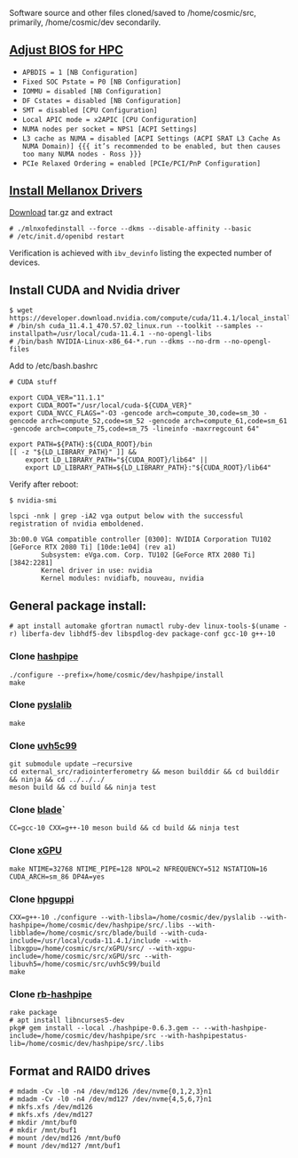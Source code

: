 Software source and other files cloned/saved to /home/cosmic/src, primarily, /home/cosmic/dev secondarily.

## [Adjust BIOS for HPC](https://hpcadvisorycouncil.atlassian.net/wiki/spaces/HPCWORKS/pages/1280442391/AMD+2nd+Gen+EPYC+CPU+Tuning+Guide+for+InfiniBand+HPC?focusedCommentId=2152333319)

- `APBDIS = 1 [NB Configuration]`
- `Fixed SOC Pstate = P0 [NB Configuration]`
- `IOMMU = disabled [NB Configuration]`
- `DF Cstates = disabled [NB Configuration]`
- `SMT = disabled [CPU Configuration]`
- `Local APIC mode = x2APIC [CPU Configuration]`
- `NUMA nodes per socket = NPS1 [ACPI Settings]`
- `L3 cache as NUMA = disabled [ACPI Settings (ACPI SRAT L3 Cache As NUMA Domain)] {{{ it’s recommended to be enabled, but then causes too many NUMA nodes - Ross }}}`
- `PCIe Relaxed Ordering = enabled [PCIe/PCI/PnP Configuration]`


## [Install Mellanox Drivers](https://docs.mellanox.com/display/MLNXOFEDv531001/Installing+Mellanox+OFED)
[Download](https://www.mellanox.com/products/infiniband-drivers/linux/mlnx_ofed) tar.gz and extract
```
# ./mlnxofedinstall --force --dkms --disable-affinity --basic
# /etc/init.d/openibd restart
```

Verification is achieved with `ibv_devinfo` listing the expected number of devices.

## Install CUDA and Nvidia driver
```
$ ​​wget https://developer.download.nvidia.com/compute/cuda/11.4.1/local_installers/cuda_11.4.1_470.57.02_linux.run
# /bin/sh cuda_11.4.1_470.57.02_linux.run --toolkit --samples --installpath=/usr/local/cuda-11.4.1 --no-opengl-libs
# /bin/bash NVIDIA-Linux-x86_64-*.run --dkms --no-drm --no-opengl-files
```
Add to /etc/bash.bashrc
```
# CUDA stuff

export CUDA_VER="11.1.1"
export CUDA_ROOT="/usr/local/cuda-${CUDA_VER}"
export CUDA_NVCC_FLAGS="-O3 -gencode arch=compute_30,code=sm_30 -gencode arch=compute_52,code=sm_52 -gencode arch=compute_61,code=sm_61 -gencode arch=compute_75,code=sm_75 -lineinfo -maxrregcount 64"

export PATH=${PATH}:${CUDA_ROOT}/bin
[[ -z "${LD_LIBRARY_PATH}" ]] &&
    export LD_LIBRARY_PATH="${CUDA_ROOT}/lib64" ||
    export LD_LIBRARY_PATH=${LD_LIBRARY_PATH}:"${CUDA_ROOT}/lib64"
```

Verify after reboot:
```
$ nvidia-smi

lspci -nnk | grep -iA2 vga output below with the successful registration of nvidia emboldened.

3b:00.0 VGA compatible controller [0300]: NVIDIA Corporation TU102 [GeForce RTX 2080 Ti] [10de:1e04] (rev a1)
        Subsystem: eVga.com. Corp. TU102 [GeForce RTX 2080 Ti] [3842:2281]
        Kernel driver in use: nvidia
        Kernel modules: nvidiafb, nouveau, nvidia
```

## General package install:
`# apt install automake gfortran numactl ruby-dev linux-tools-$(uname -r) liberfa-dev libhdf5-dev libspdlog-dev package-conf gcc-10 g++-10`

### Clone [hashpipe](https://github.com/MydonSolutions/hashpipe/tree/seti_ata_ibv)
```
./configure --prefix=/home/cosmic/dev/hashpipe/install
make
```

### Clone [pyslalib](https://github.com/scottransom/pyslalib)
```
make
```

### Clone [uvh5c99](https://github.com/MydonSolutions/uvh5c99)
```
git submodule update –recursive
cd external_src/radiointerferometry && meson builddir && cd builddir && ninja && cd ../../../
meson build && cd build && ninja test
```

### Clone [blade](https://github.com/luigifcruz/blade)`
```
CC=gcc-10 CXX=g++-10 meson build && cd build && ninja test
```

### Clone [xGPU](https://github.com/GPU-correlators/xGPU)
```
make NTIME=32768 NTIME_PIPE=128 NPOL=2 NFREQUENCY=512 NSTATION=16 CUDA_ARCH=sm_86 DP4A=yes
```

### Clone [hpguppi](https://github.com/MydonSolutions/hpguppi_daq/tree/seti-ata-8bit)
```
CXX=g++-10 ./configure --with-libsla=/home/cosmic/dev/pyslalib --with-hashpipe=/home/cosmic/dev/hashpipe/src/.libs --with-libblade=/home/cosmic/src/blade/build --with-cuda-include=/usr/local/cuda-11.4.1/include --with-libxgpu=/home/cosmic/src/xGPU/src/ --with-xgpu-include=/home/cosmic/src/xGPU/src --with-libuvh5=/home/cosmic/src/uvh5c99/build
make
```

### Clone [rb-hashpipe](https://github.com/david-macmahon/rb-hashpipe)
```
rake package 
# apt install libncurses5-dev
pkg# gem install --local ./hashpipe-0.6.3.gem -- --with-hashpipe-include=/home/cosmic/dev/hashpipe/src --with-hashpipestatus-lib=/home/cosmic/dev/hashpipe/src/.libs
```

## Format and RAID0 drives
```
# mdadm -Cv -l0 -n4 /dev/md126 /dev/nvme{0,1,2,3}n1
# mdadm -Cv -l0 -n4 /dev/md127 /dev/nvme{4,5,6,7}n1
# mkfs.xfs /dev/md126
# mkfs.xfs /dev/md127
# mkdir /mnt/buf0
# mkdir /mnt/buf1
# mount /dev/md126 /mnt/buf0
# mount /dev/md127 /mnt/buf1
```
